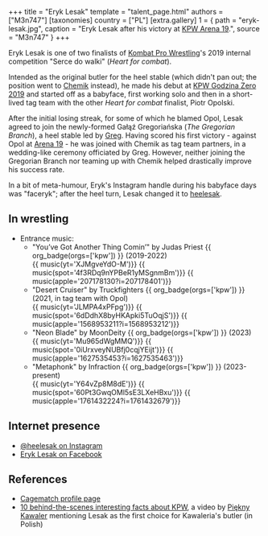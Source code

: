 +++
title = "Eryk Lesak"
template = "talent_page.html"
authors = ["M3n747"]
[taxonomies]
country = ["PL"]
[extra.gallery]
1 = { path = "eryk-lesak.jpg", caption = "Eryk Lesak after his victory at [KPW Arena 19](@/e/kpw/2022-06-10-kpw-arena-19-oko-za-oko.md).", source = "M3n747" }
+++

Eryk Lesak is one of two finalists of [Kombat Pro Wrestling](@/o/kpw.md)'s 2019 internal competition "Serce do walki" (_Heart for combat_).

Intended as the original butler for the heel stable (which didn't pan out; the position went to [Chemik](@/w/chemik.md) instead), he made his debut at [KPW Godzina Zero 2019](@/e/kpw/2019-08-17-kpw-godzina-zero-2019.md) and started off as a babyface, first working solo and then in a short-lived tag team with the other _Heart for combat_ finalist, Piotr Opolski.

After the initial losing streak, for some of which he blamed Opol, Lesak agreed to join the newly-formed Gałąź Gregoriańska (_The Gregorian Branch_), a heel stable led by [Greg](@/w/greg.md). Having scored his first victory - against Opol at [Arena 19](@/e/kpw/2022-06-10-kpw-arena-19-oko-za-oko.md) - he was joined with Chemik as tag team partners, in a wedding-like ceremony officiated by Greg. However, neither joining the Gregorian Branch nor teaming up with Chemik helped drastically improve his success rate.

In a bit of meta-humour, Eryk's Instagram handle during his babyface days was "faceryk"; after the heel turn, Lesak changed it to [heelesak](https://www.instagram.com/heelesak/).

## In wrestling

* Entrance music:
  - "You’ve Got Another Thing Comin’" by Judas Priest
 {{ org_badge(orgs=['kpw']) }} (2019-2022) <br>
 {{ music(yt='XJMgveYdO-M')}}
 {{ music(spot='4f3RDq9nYPBeR1yMSgnmBm')}}
 {{ music(apple='207178130?i=207178401')}}
  - "Desert Cruiser" by Truckfighters
 {{ org_badge(orgs=['kpw']) }} (2021, in tag team with Opol) <br>
 {{ music(yt='JLMPA4xPFpg')}}
 {{ music(spot='6dDdhX8byHKApki5TuOqjS')}}
 {{ music(apple='1568953211?i=1568953212')}}
  - "Neon Blade" by MoonDeity
 {{ org_badge(orgs=['kpw']) }} (2023) <br>
 {{ music(yt='Mu965dWgMMQ')}}
 {{ music(spot='0iUrxveyNUBfj0cqjYEijt')}}
 {{ music(apple='1627535453?i=1627535463')}}
  - "Metaphonk" by Infraction
 {{ org_badge(orgs=['kpw']) }} (2023-present) <br>
 {{ music(yt='Y64vZp8M8dE')}}
 {{ music(spot='60Pt3GwqOMl5sE3LXeHBxu')}}
 {{ music(apple='1761432224?i=1761432679')}}

## Internet presence

* [@heelesak on Instagram](https://instagram.com/heelesak/)
* [Eryk Lesak on Facebook](https://www.facebook.com/ErykLesak)

## References

* [Cagematch profile page](https://www.cagematch.net/?id=2&nr=25631)
* [10 behind-the-scenes interesting facts about KPW](https://www.youtube.com/watch?v=sb831M7cs4I), a video by [Piękny Kawaler](@/w/piekny-kawaler.md) mentioning Lesak as the first choice for Kawaleria's butler (in Polish)
